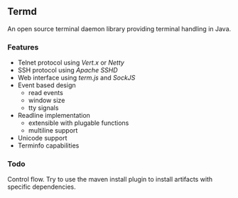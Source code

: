 ## Termd

An open source terminal daemon library providing terminal handling in Java.

### Features

- Telnet protocol using _Vert.x_ or _Netty_
- SSH protocol using _Apache SSHD_
- Web interface using _term.js_ and _SockJS_
- Event based design
   - read events
   - window size
   - tty signals
- Readline implementation
   - extensible with plugable functions
   - multiline support
- Unicode support
- Terminfo capabilities

### Todo

Control flow.
Try to use the maven install plugin to install artifacts with specific dependencies.
